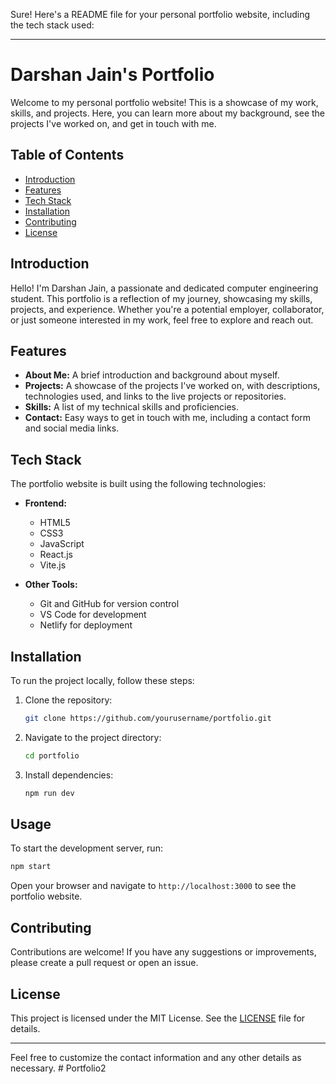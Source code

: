 Sure! Here's a README file for your personal portfolio website, including the tech stack used:

---

# Darshan Jain's Portfolio

Welcome to my personal portfolio website! This is a showcase of my work, skills, and projects. Here, you can learn more about my background, see the projects I've worked on, and get in touch with me.

## Table of Contents

- [Introduction](#introduction)
- [Features](#features)
- [Tech Stack](#tech-stack)
- [Installation](#installation)
- [Contributing](#contributing)
- [License](#license)

## Introduction

Hello! I'm Darshan Jain, a passionate and dedicated computer engineering student. This portfolio is a reflection of my journey, showcasing my skills, projects, and experience. Whether you're a potential employer, collaborator, or just someone interested in my work, feel free to explore and reach out.

## Features

- **About Me:** A brief introduction and background about myself.
- **Projects:** A showcase of the projects I've worked on, with descriptions, technologies used, and links to the live projects or repositories.
- **Skills:** A list of my technical skills and proficiencies.
- **Contact:** Easy ways to get in touch with me, including a contact form and social media links.

## Tech Stack

The portfolio website is built using the following technologies:

- **Frontend:**
  - HTML5
  - CSS3
  - JavaScript
  - React.js
  - Vite.js



- **Other Tools:**
  - Git and GitHub for version control
  - VS Code for development
  - Netlify for deployment

## Installation

To run the project locally, follow these steps:

1. Clone the repository:
    ```bash
    git clone https://github.com/yourusername/portfolio.git
    ```

2. Navigate to the project directory:
    ```bash
    cd portfolio
    ```

3. Install dependencies:
    ```bash
    npm run dev
    ```

## Usage

To start the development server, run:

```bash
npm start
```

Open your browser and navigate to `http://localhost:3000` to see the portfolio website.



## Contributing

Contributions are welcome! If you have any suggestions or improvements, please create a pull request or open an issue.

## License

This project is licensed under the MIT License. See the [LICENSE](LICENSE) file for details.

---

Feel free to customize the contact information and any other details as necessary.
#   P o r t f o l i o 2  
 